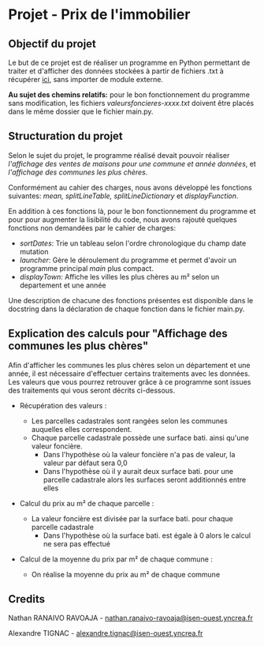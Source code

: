 # Projet - Prix de l'immobilier

## Objectif du projet
Le but de ce projet est de réaliser un programme en Python permettant de traiter et d'afficher des données stockées à partir de fichiers .txt à récupérer [ici](https://www.data.gouv.fr/en/datasets/demandes-de-valeurs-foncieres/), sans importer de module externe.

**Au sujet des chemins relatifs:** pour le bon fonctionnement du programme sans modification, les fichiers *valeursfoncieres-xxxx.txt* doivent être placés dans le même dossier que le fichier main.py. 

## Structuration du projet
Selon le sujet du projet, le programme réalisé devait pouvoir réaliser *l'affichage des ventes de maisons pour une commune et année données*, et *l'affichage des communes les plus chères*.

Conformément au cahier des charges, nous avons développé les fonctions suivantes: *mean, splitLineTable, splitLineDictionary* et *displayFunction*.

En addition à ces fonctions là, pour le bon fonctionnement du programme et pour pour augmenter la lisibilité du code, nous avons rajouté quelques fonctions non demandées par le cahier de charges:
- *sortDates*: Trie un tableau selon l'ordre chronologique du champ date mutation
- *launcher*: Gère le déroulement du programme et permet d'avoir un programme principal *main* plus compact.
- *displayTown*: Affiche les villes les plus chères au m² selon un departement et une année

Une description de chacune des fonctions présentes est disponible dans le docstring dans la déclaration de chaque fonction dans le fichier main.py.

## Explication des calculs pour "Affichage des communes les plus chères"
Afin d'afficher les communes les plus chères selon un département et une année, il est nécessaire d'effectuer certains traitements avec les données. Les valeurs que vous pourrez retrouver grâce à ce programme sont issues des traitements qui vous seront décrits ci-dessous.
- Récupération des valeurs : 
    - Les parcelles cadastrales sont rangées selon les communes auquelles elles correspondent.
    - Chaque parcelle cadastrale possède une surface bati. ainsi qu'une valeur foncière.
        - Dans l'hypothèse où la valeur foncière n'a pas de valeur, la valeur par défaut sera 0,0
        - Dans l'hypothèse où il y aurait deux surface bati. pour une parcelle cadastrale alors les surfaces seront additionnés entre elles

- Calcul du prix au m² de chaque parcelle :
    - La valeur foncière est divisée par la surface bati. pour chaque parcelle cadastrale
        - Dans l'hypothèse où la surface bati. est égale à 0 alors le calcul ne sera pas effectué

- Calcul de la moyenne du prix par m² de chaque commune :
    - On réalise la moyenne du prix au m² de chaque commune 

## Credits
Nathan RANAIVO RAVOAJA - nathan.ranaivo-ravoaja@isen-ouest.yncrea.fr

Alexandre TIGNAC - alexandre.tignac@isen-ouest.yncrea.fr